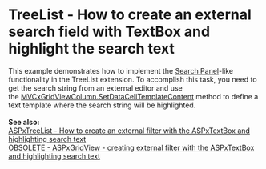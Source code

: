 # TreeList - How to create an external search field with TextBox and highlight the search text


<p>This example demonstrates how to implement the <a href="https://demos.devexpress.com/MVCxGridViewDemos/Filtering/SearchPanel">Search Panel</a>-like functionality in the TreeList extension. To accomplish this task, you need to get the search string from an external editor and use the <a href="https://documentation.devexpress.com/AspNet/DevExpressWebMvcMVCxTreeListColumn_SetDataCellTemplateContenttopic.aspx">MVCxGridViewColumn.SetDataCellTemplateContent</a> method to define a text template where the search string will be highlighted.<br><br><strong>See also:</strong><br><a href="https://www.devexpress.com/Support/Center/p/E4029">ASPxTreeList - How to create an external filter with the ASPxTextBox and highlighting search text</a><br><a href="https://www.devexpress.com/Support/Center/p/E2408">OBSOLETE - ASPxGridView - creating external filter with the ASPxTextBox and highlighting search text</a></p>

<br/>


